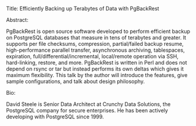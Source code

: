Title: Efficiently Backing up Terabytes of Data with PgBackRest

Abstract:

PgBackRest is open source software developed to perform efficient backup on PostgreSQL databases that measure in tens of terabytes and greater. It supports per file checksums, compression, partial/failed backup resume, high-performance parallel transfer, asynchronous archiving, tablespaces, expiration, full/differential/incremental, local/remote operation via SSH, hard-linking, restore, and more. PgBackRest is written in Perl and does not depend on rsync or tar but instead performs its own deltas which gives it maximum flexibility.  This talk by the author will introduce the features, give sample configurations, and talk about design philosophy.

Bio:

David Steele is Senior Data Architect at Crunchy Data Solutions, the PostgreSQL company for secure enterprises.  He has been actively developing with PostgreSQL since 1999.
